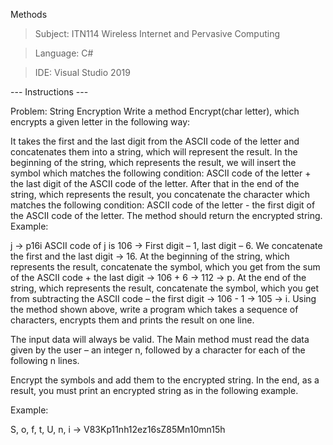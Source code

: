 Methods
> Subject: ITN114 Wireless Internet and Pervasive Computing

> Language: C#

> IDE: Visual Studio 2019 

--- Instructions ---

Problem: String Encryption
Write a method Encrypt(char letter), which encrypts a given letter in the following way:

It takes the first and the last digit from the ASCII code of the letter and concatenates them into a string, which will represent the result.
In the beginning of the string, which represents the result, we will insert the symbol which matches the following condition:
ASCII code of the letter + the last digit of the ASCII code of the letter.
After that in the end of the string, which represents the result, you concatenate the character which matches the following condition:
ASCII code of the letter - the first digit of the ASCII code of the letter.
The method should return the encrypted string.
Example:

j → p16i
ASCII code of j is 106 → First digit – 1, last digit – 6.
We concatenate the first and the last digit → 16.
At the beginning of the string, which represents the result, concatenate the symbol, which you get from the sum of the ASCII code + the last digit → 106 + 6 → 112 → p.
At the end of the string, which represents the result, concatenate the symbol, which you get from subtracting the ASCII code – the first digit → 106 - 1 → 105 → i.
Using the method shown above, write a program which takes a sequence of characters, encrypts them and prints the result on one line.

The input data will always be valid. The Main method must read the data given by the user – an integer n, followed by a character for each of the following n lines.

Encrypt the symbols and add them to the encrypted string. In the end, as a result, you must print an encrypted string as in the following example.

Example:

S, o, f, t, U, n, i → V83Kp11nh12ez16sZ85Mn10mn15h

